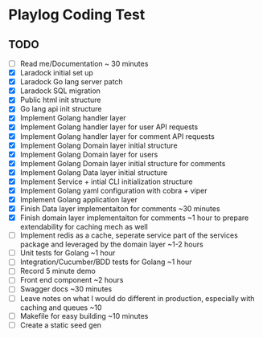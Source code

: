# Playlog Coding Test

## TODO 
- [ ] Read me/Documentation ~ 30 minutes
- [x] Laradock initial set up
- [x] Laradock Go lang server patch
- [x] Laradock SQL migration
- [x] Public html init structure
- [x] Go lang api init structure
- [x] Implement Golang handler layer
- [x] Implement Golang handler layer for user API requests
- [x] Implement Golang handler layer for comment API requests
- [x] Implement Golang Domain layer initial structure
- [x] Implement Golang Domain layer for users
- [x] Implement Golang Domain layer initial structure for comments
- [x] Implement Golang Data layer initial structure
- [x] Implement Service + intial CLI initialization structure
- [x] Implement Golang yaml configuration with cobra + viper
- [x] Implement Golang application layer
- [x] Finish Data layer implementaiton for comments ~30 minutes
- [x] Finish domain layer implementaiton for comments ~1 hour to prepare extendability for caching mech as well
- [ ] Implement redis as a cache, seperate service part of the services package and leveraged by the domain layer ~1-2 hours
- [ ] Unit tests for Golang ~1 hour
- [ ] Integration/Cucumber/BDD tests for Golang ~1 hour
- [ ] Record 5 minute demo
- [ ] Front end component ~2 hours
- [ ] Swagger docs ~30 minutes
- [ ] Leave notes on what I would do different in production, especially with caching and queues ~10 
- [ ] Makefile for easy building ~10 minutes
- [ ] Create a static seed gen
